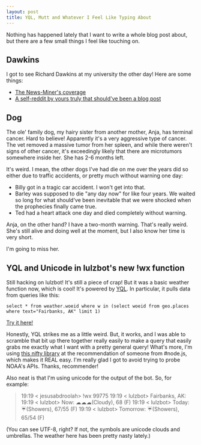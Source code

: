 ```yaml
---
layout: post
title: YQL, Mutt and Whatever I Feel Like Typing About
---
```


Nothing has happened lately that I want to write a whole blog post about, but there are a few small things I feel like touching on.

## Dawkins

I got to see Richard Dawkins at my university the other day! Here are some things:

* [The News-Miner's coverage](http://www.newsminer.com/view/full_story/8782758/article-Dawkins-speaks-to-overflow-Fairbanks-audience-about-humans--religion?instance=local_news)
* [A self-reddit by yours truly that should've been a blog post](http://www.reddit.com/r/atheism/comments/cq6ja/richard_dawkins_just_gave_a_talk_at_my_university/)

## Dog

The ole' family dog, my hairy sister from another mother, Anja, has terminal cancer. Hard to believe! Apparently it's a very aggressive type of cancer. The vet removed a massive tumor from her spleen, and while there weren't signs of other cancer, it's exceedingly likely that there are microtumors somewhere inside her. She has 2-6 months left.

It's weird. I mean, the other dogs I've had die on me over the years did so either due to traffic accidents, or pretty much without warning one day:

* Billy got in a tragic car accident. I won't get into that.
* Barley was supposed to die "any day now" for like four years. We waited so long for what should've been inevitable that we were shocked when the prophecies finally came true.
* Ted had a heart attack one day and died completely without warning.

Anja, on the other hand? I have a two-month warning. That's really weird. She's still alive and doing well at the moment, but I also know her time is very short.

I'm going to miss her.

## YQL and Unicode in lulzbot's new !wx function

Still hacking on lulzbot! It's still a piece of crap! But it was a basic weather function now, which is cool! It's powered by [YQL](http://developer.yahoo.com/yql/). In particular, it pulls data from queries like this:

    select * from weather.woeid where w in (select woeid from geo.places where text="Fairbanks, AK" limit 1)

[Try it here!](http://yhoo.it/dlRkZs)

Honestly, YQL strikes me as a little weird. But, it works, and I was able to scramble that bit up there together really easily to make a query that easily grabs me exactly what I want with a pretty general query! What's more, I'm using [this nifty library](http://github.com/drgath/node-yql) at the recommendation of someone from #node.js, which makes it REAL easy. I'm really glad I got to avoid trying to probe NOAA's APIs. Thanks, recommender!

Also neat is that I'm using unicode for the output of the bot. So, for example:

> 19:19 < jesusabdroolah> !wx 99775
> 19:19 < lulzbot> Fairbanks, AK:
> 19:19 < lulzbot> Now: ☁☁☁(Cloudy), 68 (F)
> 19:19 < lulzbot> Today: ☔(Showers), 67/55 (F)
> 19:19 < lulzbot> Tomorrow: ☔(Showers), 65/54 (F)

(You can see UTF-8, right? If not, the symbols are unicode clouds and umbrellas. The weather here has been pretty nasty lately.)

